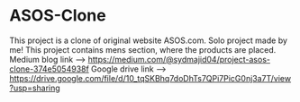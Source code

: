 # ASOS-Clone
This project is a clone of original website ASOS.com.
Solo project made by me!
This project contains mens section, where the products are placed.
Medium blog link --> https://medium.com/@sydmajid04/project-asos-clone-374e5054938f
Google drive link --> https://drive.google.com/file/d/10_tqSKBhq7doDhTs7QPi7PicG0nj3a7T/view?usp=sharing